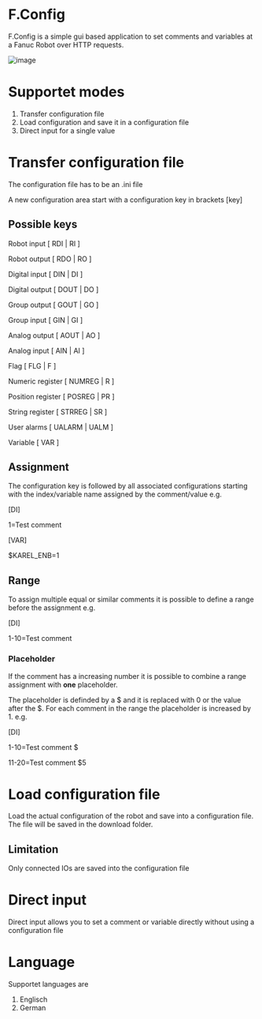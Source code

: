 # F.Config


F.Config is a simple gui based application to set comments and variables at a Fanuc Robot over HTTP requests.

![image](https://github.com/SyxSmiley/F.Config/assets/101479924/d39835e1-7644-40f2-a1e4-8205c3ae16c0)


# Supportet modes

1. Transfer configuration file
2. Load configuration and save it in a configuration file
3. Direct input for a single value


# Transfer configuration file
The configuration file has to be an .ini file

A new configuration area start with a configuration key in brackets [key]

## Possible keys

Robot input [ RDI | RI ]  

Robot output [ RDO | RO ]

Digital input [ DIN | DI ]

Digital output [ DOUT | DO ] 

Group output [ GOUT | GO ] 

Group input  [ GIN | GI ] 

Analog output [ AOUT | AO ] 

Analog input  [ AIN | AI ] 

Flag [ FLG | F ]

Numeric register [ NUMREG | R ]

Position register [ POSREG | PR ]

String register [ STRREG | SR ]

User alarms [ UALARM | UALM ]

Variable [ VAR ]


## Assignment
The configuration key is followed by all associated configurations starting with the index/variable name assigned by the comment/value e.g. 

[DI]

1=Test comment

[VAR]

$KAREL_ENB=1

## Range
To assign multiple equal or similar comments it is possible to define a range before the assignment e.g.

[DI]

1-10=Test comment

### Placeholder 
If the comment has a increasing number it is possible to combine a range assignment with **one** placeholder. 

The placeholder is definded by a $ and it is replaced with 0 or the value after the $. For each comment in the range the placeholder is increased by 1. e.g.

[DI]

1-10=Test comment $ 

11-20=Test comment $5 

# Load configuration file
Load the actual configuration of the robot and save into a configuration file. The file will be saved in the download folder.

## Limitation
Only connected IOs are saved into the configuration file 

# Direct input
Direct input allows you to set a comment or variable directly without using a configuration file

# Language
Supportet languages are
1. Englisch
2. German















